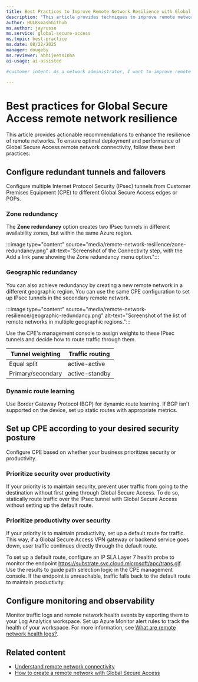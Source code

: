 ```yaml
---
title: Best Practices to Improve Remote Network Resilience with Global Secure Access
description: "This article provides techniques to improve remote network resilience with Global Secure Access."
author: HULKsmashGithub
ms.author: jayrusso
ms.service: global-secure-access
ms.topic: best-practice
ms.date: 08/22/2025
manager: dougeby
ms.reviewer: abhijeetsinha
ai-usage: ai-assisted

#customer intent: As a network administrator, I want to improve remote network resilience so that users can maintain connectivity during disruptions.

---
```


# Best practices for Global Secure Access remote network resilience
This article provides actionable recommendations to enhance the resilience of remote networks. To ensure optimal deployment and performance of Global Secure Access remote network connectivity, follow these best practices:
 
## Configure redundant tunnels and failovers
Configure multiple Internet Protocol Security (IPsec) tunnels from Customer Premises Equipment (CPE) to different Global Secure Access edges or POPs. 

### Zone redundancy 
The **Zone redundancy** option creates two IPsec tunnels in different availability zones, but within the same Azure region. 

:::image type="content" source="media/remote-network-resilience/zone-redundancy.png" alt-text="Screenshot of the Connectivity step, with the Add a link pane showing the Zone redundancy menu option.":::   

### Geographic redundancy
You can also achieve redundancy by creating a new remote network in a different geographic region. You can use the same CPE configuration to set up IPsec tunnels in the secondary remote network.  

:::image type="content" source="media/remote-network-resilience/geographic-redundancy.png" alt-text="Screenshot of the list of remote networks in multiple geographic regions.":::   

Use the CPE's management console to assign weights to these IPsec tunnels and decide how to route traffic through them. 

|Tunnel weighting  |Traffic routing  |
|---------|---------|
|Equal split     | active-active        |
|Primary/secondary     | active-standby        |

### Dynamic route learning
Use Border Gateway Protocol (BGP) for dynamic route learning. If BGP isn't supported on the device, set up static routes with appropriate metrics. 

## Set up CPE according to your desired security posture
Configure CPE based on whether your business prioritizes security or productivity.

### Prioritize security over productivity
If your priority is to maintain security, prevent user traffic from going to the destination without first going through Global Secure Access. To do so, statically route traffic over the IPsec tunnel with Global Secure Access without setting up the default route.

### Prioritize productivity over security
If your priority is to maintain productivity, set up a default route for traffic. This way, if a Global Secure Access VPN gateway or backend service goes down, user traffic continues directly through the default route.

To set up a default route, configure an IP SLA Layer 7 health probe to monitor the endpoint https://substrate.svc.cloud.microsoft/apc/trans.gif. Use the results to guide path selection logic in the CPE management console. If the endpoint is unreachable, traffic falls back to the default route to maintain productivity.

## Configure monitoring and observability
Monitor traffic logs and remote network health events by exporting them to your Log Analytics workspace. Set up Azure Monitor alert rules to track the health of your workspace. For more information, see [What are remote network health logs?](how-to-remote-network-health-logs.md).

## Related content

- [Understand remote network connectivity](concept-remote-network-connectivity.md)
- [How to create a remote network with Global Secure Access](how-to-create-remote-networks.md)
